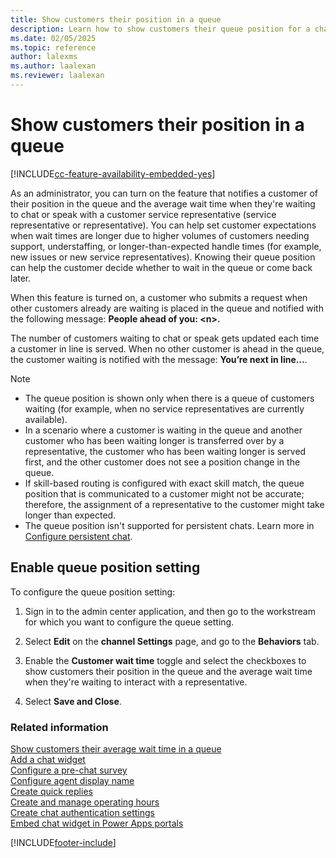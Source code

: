 ```yaml
---
title: Show customers their position in a queue
description: Learn how to show customers their queue position for a chat widget.
ms.date: 02/05/2025
ms.topic: reference
author: lalexms
ms.author: laalexan
ms.reviewer: laalexan
---
```


# Show customers their position in a queue

[!INCLUDE[cc-feature-availability-embedded-yes](../../includes/cc-feature-availability-embedded-yes.md)]

As an administrator, you can turn on the feature that notifies a customer of their position in the queue and the average wait time when they're waiting to chat or speak with a customer service representative (service representative or representative). You can help set customer expectations when wait times are longer due to higher volumes of customers needing support, understaffing, or longer-than-expected handle times (for example, new issues or new service representatives). Knowing their queue position can help the customer decide whether to wait in the queue or come back later.

When this feature is turned on, a customer who submits a request when other customers already are waiting is placed in the queue and notified with the following message: **People ahead of you: \<n\>.** 

The number of customers waiting to chat or speak gets updated each time a customer in line is served. When no other customer is ahead in the queue, the customer waiting is notified with the message: **You’re next in line…**.

> [!NOTE]
>  - The queue position is shown only when there is a queue of customers waiting (for example, when no service representatives are currently available).
> - In a scenario where a customer is waiting in the queue and another customer who has been waiting longer is transferred over by a representative, the customer who has been waiting longer is served first, and the other customer does not see a position change in the queue. 
> - If skill-based routing is configured with exact skill match, the queue position that is communicated to a customer might not be accurate; therefore, the assignment of a representative to the customer might take longer than expected.
> - The queue position isn't supported for persistent chats. Learn more in [Configure persistent chat](persistent-chat.md).

## Enable queue position setting

To configure the queue position setting:

1. Sign in to the admin center application, and then go to the workstream for which you want to configure the queue setting.

1. Select **Edit** on the **channel Settings** page, and go to the **Behaviors** tab.

1. Enable the **Customer wait time** toggle and select the checkboxes to show customers their position in the queue and the average wait time when they're waiting to interact with a representative.

1. Select **Save and Close**.


### Related information

[Show customers their average wait time in a queue](average-wait-time.md) <br>
[Add a chat widget](add-chat-widget.md) <br>
[Configure a pre-chat survey](configure-pre-chat-survey.md) <br>
[Configure agent display name](agent-display-name.md)<br>
[Create quick replies](create-quick-replies.md) <br>
[Create and manage operating hours](create-operating-hours.md) <br>
[Create chat authentication settings](create-chat-auth-settings.md) <br>
[Embed chat widget in Power Apps portals](embed-chat-widget-portal.md)


[!INCLUDE[footer-include](../../includes/footer-banner.md)]
